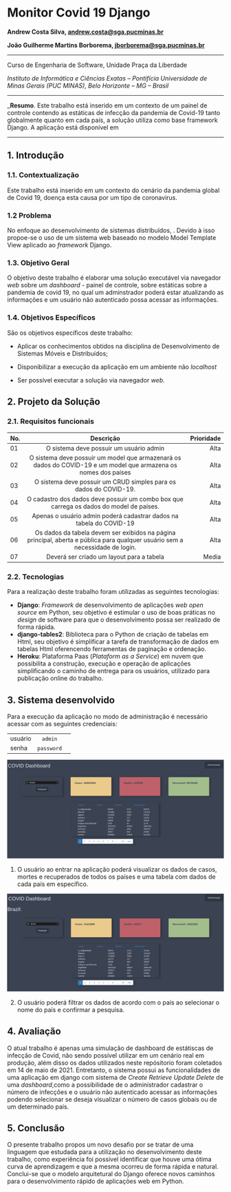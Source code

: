 # Monitor Covid 19 Django

**Andrew Costa Silva, andrew.costa@sga.pucminas.br**

**João Guilherme Martins Borborema, jborborema@sga.pucminas.br**

---

Curso de Engenharia de Software, Unidade Praça da Liberdade

_Instituto de Informática e Ciências Exatas – Pontifícia Universidade de Minas Gerais (PUC MINAS), Belo Horizonte – MG – Brasil_

---

_**Resumo**. Este trabalho está inserido em um contexto de um painel de controle contendo as estáticas de infecção da pandemia de Covid-19 tanto globalmente quanto em cada país, a solução utiliza como base framework Django. A aplicação está disponível em 

---

## 1. Introdução

### 1.1. Contextualização

Este trabalho está inserido em um contexto do cenário da pandemia global de Covid 19, doença esta causa por um tipo de coronavirus.

### 1.2 Problema

No enfoque ao desenvolvimento de sistemas distribuídos, . Devido à isso propoe-se o uso de um sistema web baseado no modelo Model Template View aplicado ao _framework_ Django.

### 1.3. Objetivo Geral

O objetivo deste trabalho é elaborar uma solução executável via navegador _web_ sobre um _dashboard_ - painel de controle, sobre estáticas sobre a pandemia de covid 19, no qual um adminstrador poderá estar atualizando as informações e um usuário não autenticado possa acessar as informações.

### 1.4. Objetivos Específicos

São os objetivos específicos deste trabalho:

- Aplicar os conhecimentos obtidos na disciplina de Desenvolvimento de Sistemas Móveis e Distribuídos;

- Disponibilizar a execução da aplicação em um ambiente não *localhost*

- Ser possível executar a solução via navegador *web*.

## 2. Projeto da Solução

### 2.1. Requisitos funcionais

| No.           | Descrição                       | Prioridade |
| ------------- |:-------------------------------:| ----------:|
| 01 | O sistema deve possuir um usuário admin | Alta  |
| 02 | O sistema deve possuir um model que armazenará os dados do COVID-19 e um model que armazena os nomes dos países |  Alta |
| 03 | O sistema deve possuir um CRUD simples para os dados do COVID-19. | Alta  |
| 04 | O cadastro dos dados deve possuir um combo box que carrega os dados do model de países.| Alta |
| 05 | Apenas o usuário admin poderá cadastrar dados na tabela do COVID-19 | Alta|
| 06 | Os dados da tabela devem ser exibidos na página principal, aberta e pública para qualquer usuário sem a necessidade de login. | Alta |
|07|Deverá ser criado um layout para a tabela|Media|

### 2.2. Tecnologias

Para a realização deste trabalho foram utilizadas as seguintes tecnologias:

- **Django**: _Framework_ de desenvolvimento de aplicações _web_ _open source_ em Python, seu objetivo é estimular o uso de boas práticas no _design_ de software para que o desenvolvimento possa ser realizado de forma rápida.
- **django-tables2**: Biblioteca para o Python de criação de tabelas em Html, seu objetivo é simplificar a tarefa de transformação de dados em tabelas Html oferencendo ferramentas de paginação e ordenação.
- **Heroku**: Plataforma Paas (*Plataform as a Service*) em nuvem que possibilita a construção, execução e operação de aplicações simplificando o caminho de entrega para os usuários, utilizado para publicação online do trabalho.

## 3. Sistema desenvolvido

Para a execução da aplicação no modo de administração é necessário acessar com as seguintes credenciais:

| |  |   |
| --- |:---:| ---:|
| usuário | `admin`|
| senha|`password`|

![Alt text](artefatos/full_dashboard.png "Title")

1. O usuário ao entrar na aplicação poderá visualizar os dados de casos, mortes e recuperados de todos os países e uma tabela com dados de cada país em específico.

![Alt text](artefatos/country_data.png "Title")

2. O usuário poderá filtrar os dados de acordo com o país ao selecionar o nome do país e confirmar a pesquisa.

## 4. Avaliação

O atual trabalho é apenas uma simulação de dashboard de estátiscas de infecção de Covid, não sendo possível utilizar em um cenário real em produção, além disso os dados utilizados neste repósitorio foram coletados em 14 de maio de 2021. Entretanto, o sistema possui as funcionalidades de uma aplicação em django com sistema de _Create Retrieve Update Delete_ de uma _dashboard_,como a possibilidade de o administrador cadastrar o número de infecções e o usuário não autenticado acessar as informações podendo selecionar se deseja visualizar o número de casos globais ou de um determinado país.

## 5. Conclusão

O presente trabalho propos um novo desafio por se tratar de uma linguagem que estudada para a utilização no desenvolvimento deste trabalho, como experiência foi possível identificar que houve uma ótima curva de aprendizagem e que a mesma ocorreu de forma rápida e natural. Conclui-se que o modelo arquitetural do Django oferece novos caminhos para o desenvolvimento rápido de aplicações web em Python.
